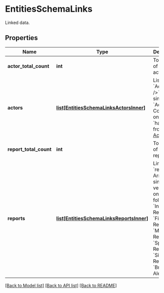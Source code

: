 # EntitiesSchemaLinks

Linked data.

## Properties
Name | Type | Description | Notes
------------ | ------------- | ------------- | -------------
**actor_total_count** | **int** | Total count of matched actors. | [optional] 
**actors** | [**list[EntitiesSchemaLinksActorsInner]**](EntitiesSchemaLinksActorsInner.md) | List of &#x60;Actors&#x60; &lt;br /&gt;&#x60;Array&#x60; of simple &#x60;Actor&#x60;. Contains only &#x60;uid&#x60;, &#x60;handles&#x60; from [Actors](). | [optional] 
**report_total_count** | **int** | Total count of linked reports. | [optional] 
**reports** | [**list[EntitiesSchemaLinksReportsInner]**](EntitiesSchemaLinksReportsInner.md) | Linked &#x60;reports&#x60; Array of simplified version of one of the following: &#x60;Information Report&#x60;, &#x60;Fintel Report&#x60;, &#x60;Malware Report&#x60;, &#x60;Spot Report&#x60;, &#x60;Situation Report&#x60;, &#x60;Breach Alert&#x60;. | [optional] 

[[Back to Model list]](../README.md#documentation-for-models) [[Back to API list]](../README.md#documentation-for-api-endpoints) [[Back to README]](../README.md)


